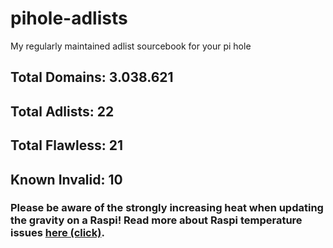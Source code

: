 # pihole-adlists
My regularly maintained adlist sourcebook for your pi hole

## Total Domains: 3.038.621

## Total Adlists: 22

## Total Flawless: 21

## Known Invalid: 10

### Please be aware of the strongly increasing heat when updating the gravity on a Raspi! Read more about Raspi temperature issues [here (click)](https://community.element14.com/products/raspberry-pi/b/blog/posts/how-hot-is-too-hot-for-raspberry-pi).
